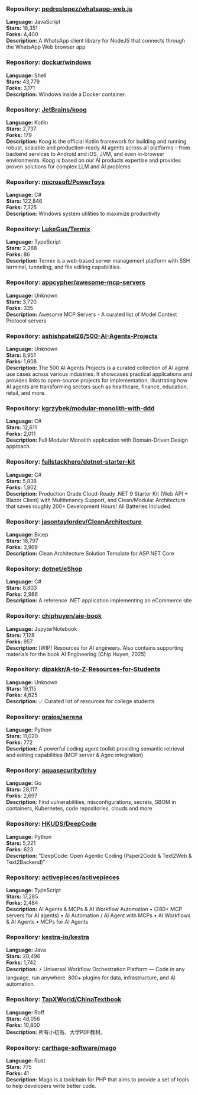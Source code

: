 ### **Repository:** [pedroslopez/whatsapp-web.js](https://github.com/pedroslopez/whatsapp-web.js)

**Language:** JavaScript  
**Stars:** 18,351  
**Forks:** 4,400  
**Description:** A WhatsApp client library for NodeJS that connects through the WhatsApp Web browser app

### **Repository:** [dockur/windows](https://github.com/dockur/windows)

**Language:** Shell  
**Stars:** 43,779  
**Forks:** 3,171  
**Description:** Windows inside a Docker container.

### **Repository:** [JetBrains/koog](https://github.com/JetBrains/koog)

**Language:** Kotlin  
**Stars:** 2,737  
**Forks:** 179  
**Description:** Koog is the official Kotlin framework for building and running robust, scalable and production-ready AI agents across all platforms – from backend services to Android and iOS, JVM, and even in-browser environments. Koog is based on our AI products expertise and provides proven solutions for complex LLM and AI problems

### **Repository:** [microsoft/PowerToys](https://github.com/microsoft/PowerToys)

**Language:** C#  
**Stars:** 122,846  
**Forks:** 7,325  
**Description:** Windows system utilities to maximize productivity

### **Repository:** [LukeGus/Termix](https://github.com/LukeGus/Termix)

**Language:** TypeScript  
**Stars:** 2,268  
**Forks:** 86  
**Description:** Termix is a web-based server management platform with SSH terminal, tunneling, and file editing capabilities.

### **Repository:** [appcypher/awesome-mcp-servers](https://github.com/appcypher/awesome-mcp-servers)

**Language:** Unknown  
**Stars:** 3,720  
**Forks:** 335  
**Description:** Awesome MCP Servers - A curated list of Model Context Protocol servers

### **Repository:** [ashishpatel26/500-AI-Agents-Projects](https://github.com/ashishpatel26/500-AI-Agents-Projects)

**Language:** Unknown  
**Stars:** 8,951  
**Forks:** 1,608  
**Description:** The 500 AI Agents Projects is a curated collection of AI agent use cases across various industries. It showcases practical applications and provides links to open-source projects for implementation, illustrating how AI agents are transforming sectors such as healthcare, finance, education, retail, and more.

### **Repository:** [kgrzybek/modular-monolith-with-ddd](https://github.com/kgrzybek/modular-monolith-with-ddd)

**Language:** C#  
**Stars:** 12,611  
**Forks:** 2,011  
**Description:** Full Modular Monolith application with Domain-Driven Design approach.

### **Repository:** [fullstackhero/dotnet-starter-kit](https://github.com/fullstackhero/dotnet-starter-kit)

**Language:** C#  
**Stars:** 5,838  
**Forks:** 1,802  
**Description:** Production Grade Cloud-Ready .NET 9 Starter Kit (Web API + Blazor Client) with Multitenancy Support, and Clean/Modular Architecture that saves roughly 200+ Development Hours! All Batteries Included.

### **Repository:** [jasontaylordev/CleanArchitecture](https://github.com/jasontaylordev/CleanArchitecture)

**Language:** Bicep  
**Stars:** 18,797  
**Forks:** 3,969  
**Description:** Clean Architecture Solution Template for ASP.NET Core

### **Repository:** [dotnet/eShop](https://github.com/dotnet/eShop)

**Language:** C#  
**Stars:** 8,803  
**Forks:** 2,986  
**Description:** A reference .NET application implementing an eCommerce site

### **Repository:** [chiphuyen/aie-book](https://github.com/chiphuyen/aie-book)

**Language:** JupyterNotebook  
**Stars:** 7,128  
**Forks:** 957  
**Description:** [WIP] Resources for AI engineers. Also contains supporting materials for the book AI Engineering (Chip Huyen, 2025)

### **Repository:** [dipakkr/A-to-Z-Resources-for-Students](https://github.com/dipakkr/A-to-Z-Resources-for-Students)

**Language:** Unknown  
**Stars:** 19,115  
**Forks:** 4,625  
**Description:** ✅ Curated list of resources for college students

### **Repository:** [oraios/serena](https://github.com/oraios/serena)

**Language:** Python  
**Stars:** 11,020  
**Forks:** 772  
**Description:** A powerful coding agent toolkit providing semantic retrieval and editing capabilities (MCP server & Agno integration)

### **Repository:** [aquasecurity/trivy](https://github.com/aquasecurity/trivy)

**Language:** Go  
**Stars:** 28,117  
**Forks:** 2,697  
**Description:** Find vulnerabilities, misconfigurations, secrets, SBOM in containers, Kubernetes, code repositories, clouds and more

### **Repository:** [HKUDS/DeepCode](https://github.com/HKUDS/DeepCode)

**Language:** Python  
**Stars:** 5,221  
**Forks:** 623  
**Description:** "DeepCode: Open Agentic Coding (Paper2Code & Text2Web & Text2Backend)"

### **Repository:** [activepieces/activepieces](https://github.com/activepieces/activepieces)

**Language:** TypeScript  
**Stars:** 17,285  
**Forks:** 2,484  
**Description:** AI Agents & MCPs & AI Workflow Automation • (280+ MCP servers for AI agents) • AI Automation / AI Agent with MCPs • AI Workflows & AI Agents • MCPs for AI Agents

### **Repository:** [kestra-io/kestra](https://github.com/kestra-io/kestra)

**Language:** Java  
**Stars:** 20,496  
**Forks:** 1,742  
**Description:** ⚡ Universal Workflow Orchestration Platform — Code in any language, run anywhere. 800+ plugins for data, infrastructure, and AI automation.

### **Repository:** [TapXWorld/ChinaTextbook](https://github.com/TapXWorld/ChinaTextbook)

**Language:** Roff  
**Stars:** 48,056  
**Forks:** 10,800  
**Description:** 所有小初高、大学PDF教材。

### **Repository:** [carthage-software/mago](https://github.com/carthage-software/mago)

**Language:** Rust  
**Stars:** 775  
**Forks:** 41  
**Description:** Mago is a toolchain for PHP that aims to provide a set of tools to help developers write better code.

